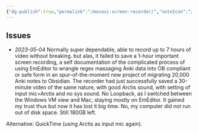 ```yaml
---
{"dg-publish":true,"permalink":"/movavi-screen-recorder/","noteIcon":"2","created":"","updated":""}
---
```


## Issues
- *2023-05-04*
Normally super dependable, able to record up to 7 hours of video without breaking. but alas, it failed to save a 1-hour important screen recording, a self documentation of the complicated process of using EmEditor to wrangle regex massaging Anki data into OB compliant or safe form in an spur-of-the-moment new project of migrating 20,000 Anki notes to Obsidian. The recorder had just successfully saved a 30-minute video of the same nature, with good Arctis sound, with setting of input mic=Arctis and no sys sound. No Loopback, as I switched between the Windows VM view and Mac, staying mostly on EmEditor. It gained my trust thus but now it has lost it big time. No, my computer did not run out of disk space. Still 180GB left.

Alternative: QuickTime (using Arctis as input mic again).